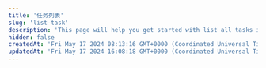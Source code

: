 ```yaml
---
title: '任务列表'
slug: 'list-task'
description: 'This page will help you get started with list all tasks in a project.'
hidden: false
createdAt: 'Fri May 17 2024 08:13:16 GMT+0000 (Coordinated Universal Time)'
updatedAt: 'Fri May 17 2024 16:08:18 GMT+0000 (Coordinated Universal Time)'
---
```


<API
	method="GET"
	url="/project/tasks"
	:body="body"
	:results="results"
/>

<script setup>
import body from './body.json'
import results from './results.json'
</script>
